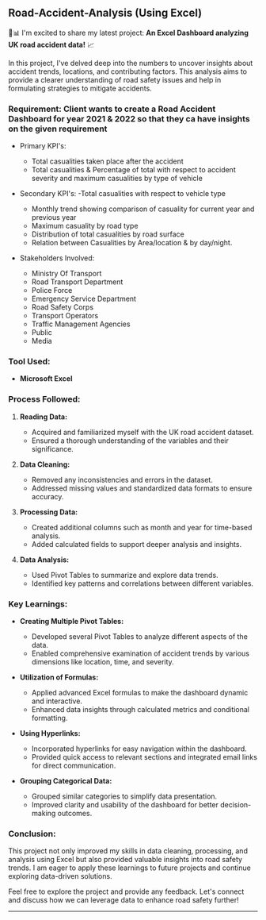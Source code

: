 ## Road-Accident-Analysis (Using Excel)

🚗📊 I'm excited to share my latest project: **An Excel Dashboard analyzing UK road accident data!** 📈

In this project, I've delved deep into the numbers to uncover insights about accident trends, locations, and contributing factors. This analysis aims to provide a clearer understanding of road safety issues and help in formulating strategies to mitigate accidents.
### Requirement: Client wants to create a Road Accident Dashboard for year 2021 & 2022 so that they ca have insights on the given requirement

* Primary KPI's:
  - Total casualities taken place after the accident
  - Total casualities & Percentage of total with respect to accident severity and maximum casualities by type of vehicle 

* Secondary KPI's:
  -Total casualities with respect to vehicle type
  - Monthly trend showing comparison of casuality for current year and previous year
  - Maximum casuality by road type
  -  Distribution of total casualities by road surface
  -  Relation between  Casualities by Area/location & by day/night.

* Stakeholders Involved:
  - Ministry Of Transport
  - Road Transport Department
  - Police Force
  - Emergency Service Department
  - Road Safety Corps
  - Transport Operators
  - Traffic Management Agencies
  - Public
  - Media
    
    
### Tool Used:
- **Microsoft Excel**

### Process Followed:

1. **Reading Data:**
   - Acquired and familiarized myself with the UK road accident dataset.
   - Ensured a thorough understanding of the variables and their significance.

2. **Data Cleaning:**
   - Removed any inconsistencies and errors in the dataset.
   - Addressed missing values and standardized data formats to ensure accuracy.

3. **Processing Data:**
   - Created additional columns such as month and year for time-based analysis.
   - Added calculated fields to support deeper analysis and insights.

4. **Data Analysis:**
   - Used Pivot Tables to summarize and explore data trends.
   - Identified key patterns and correlations between different variables.

### Key Learnings:

- **Creating Multiple Pivot Tables:**
  - Developed several Pivot Tables to analyze different aspects of the data.
  - Enabled comprehensive examination of accident trends by various dimensions like location, time, and severity.

- **Utilization of Formulas:**
  - Applied advanced Excel formulas to make the dashboard dynamic and interactive.
  - Enhanced data insights through calculated metrics and conditional formatting.

- **Using Hyperlinks:**
  - Incorporated hyperlinks for easy navigation within the dashboard.
  - Provided quick access to relevant sections and integrated email links for direct communication.

- **Grouping Categorical Data:**
  - Grouped similar categories to simplify data presentation.
  - Improved clarity and usability of the dashboard for better decision-making outcomes.

### Conclusion:

This project not only improved my skills in data cleaning, processing, and analysis using Excel but also provided valuable insights into road safety trends. I am eager to apply these learnings to future projects and continue exploring data-driven solutions.

Feel free to explore the project and provide any feedback. Let's connect and discuss how we can leverage data to enhance road safety further!

---
